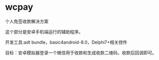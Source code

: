 # wcpay
个人免签收款解决方案

这个部分是安卓手机端运行的辅助程序。

开发工具:adt bundle，basic4android-8.0，Delphi7+相关控件

目标：安卓模拟器登录一个微信用于收款和生成收款二维码，收款后回调即可。


